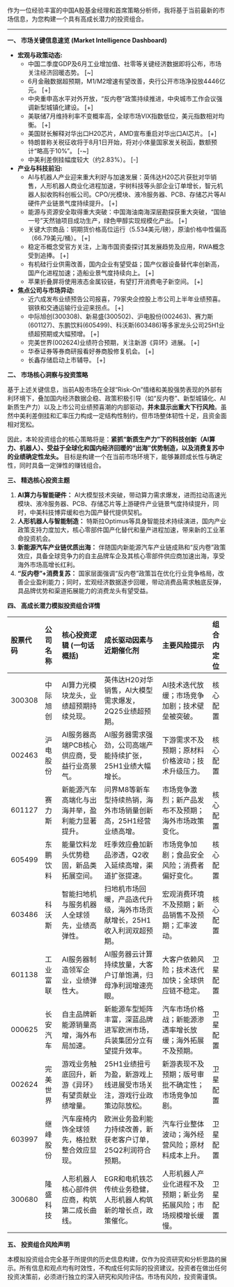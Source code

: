 作为一位经验丰富的中国A股基金经理和首席策略分析师，我将基于当前最新的市场信息，为您构建一个具有高成长潜力的投资组合。

---

**一、 市场关键信息速览 (Market Intelligence Dashboard)**

*   **宏观与政策动态:**
    *   中国二季度GDP及6月工业增加值、社零等关键经济数据即将公布，市场关注经济回暖态势。 [~]
    *   6月金融数据超预期，M1/M2增速有望改善，央行公开市场净投放4446亿元。 [+]
    *   中央重申高水平对外开放，“反内卷”政策持续推进，中央城市工作会议强调新型城镇化建设。 [+]
    *   美联储7月维持利率不变概率高，全球市场VIX指数低位，美元指数相对均衡。 [+]
    *   美国财长解释对华出口H20芯片，AMD宣布重启对华出口AI芯片。 [+]
    *   特朗普称关税征收将于8月1日开始，将对小体量国家发关税函，数额预计“略高于10%”。 [-~]
    *   中美利差倒挂幅度较大（约2.83%）。 [-]
*   **产业与科技前沿:**
    *   AI与机器人产业迎来重大利好与加速发展：英伟达H20芯片获批对华销售，人形机器人商业化进程加速，宇树科技等头部企业订单增长，智元机器人拟收购科创板公司。CPO/光模块、液冷服务器、PCB、存储芯片等AI硬件产业链景气度持续提升。 [+]
    *   能源与资源安全取得重大突破：中国海油南海深层勘探获重大突破，“国铀一号”天然铀项目成功生产，绿色甲醇实现规模化产出。 [+]
    *   关键大宗商品：铜期货价格高位运行（5.534美元/磅），原油价格中性偏高（66.79美元/桶）。 [+]
    *   稳定币概念受官方关注，上海市国资委探讨其发展趋势及应用，RWA概念受到追捧。 [+]
    *   有机硅行业供需改善，国内企业有望受益；国产仪器设备替代率创新高，国产化进程加速；造船业景气度持续向上。 [+]
    *   苹果折叠屏将使用液态金属铰链，有望打开消费电子新空间。 [+]
*   **焦点公司与市场异动:**
    *   近六成发布业绩预告公司报喜，79家央企控股上市公司上半年业绩预喜。钢铁和交通运输行业迎来拐点。 [+]
    *   中际旭创(300308)、新易盛(300502)、沪电股份(002463)、赛力斯(601127)、东鹏饮料(605499)、科沃斯(603486)等多家龙头公司25H1业绩超预期或大幅预增。 [+]
    *   完美世界(002624)业绩符合预期，关注新游《异环》进展。 [+]
    *   华泰证券等券商研报看好券商股修复机会。 [+]
    *   长鑫存储启动上市辅导。 [+]

**二、 市场核心洞察与投资策略**

基于上述关键信息，当前A股市场在全球“Risk-On”情绪和美股强势表现的外部有利环境下，叠加国内经济数据企稳、政策积极引导（如“反内卷”、新型城镇化、AI新质生产力）以及上市公司业绩预喜潮的内部驱动，**并未显示出重大下行风险**。虽然中美利差倒挂和汇率压力构成一定结构性制约，但市场整体韧性十足，且资金面相对宽松。

因此，本轮投资组合的核心策略将是：**紧抓“新质生产力”下的科技创新（AI算力、机器人）、受益于全球化和国内经济回暖的“出海”优势制造，以及消费复苏中的业绩确定性龙头。** 目标是构建一个在当前市场环境下，能够兼顾成长性与确定性，同时具备一定弹性的赚钱组合。

**三、 精选核心投资主题**

1.  **AI算力与智能硬件：** AI大模型技术突破，带动算力需求爆发，进而拉动高速光模块、液冷服务器、PCB、存储芯片等上游硬件产业链景气度持续提升，同时，中美科技博弈缓和也为国产替代提供契机。
2.  **人形机器人与智能制造：** 特斯拉Optimus等具身智能技术持续演进，国内产业政策支持力度加大，核心零部件国产化替代和量产进程加速，带来新的工业革命投资机会。
3.  **新能源汽车产业链优质出海：** 伴随国内新能源汽车产业链成熟和“反内卷”政策效应，具备全球竞争力的自主品牌车企及其核心零部件供应商加速出海，享受海外市场高增长红利。
4.  **“反内卷”+消费复苏：** 国家层面强调“反内卷”政策旨在优化行业竞争格局，改善企业盈利能力；同时，宏观经济数据逐步回暖，带动消费品需求触底反弹，具品牌优势和渠道拓展能力的消费龙头有望受益。

**四、 高成长潜力模拟投资组合详情**

| 股票代码 | 公司名称   | 核心投资逻辑 (一句话概括)                  | 成长驱动因素与近期催化剂                      | 主要风险提示                                     | 组合内定位 |
| :------- | :--------- | :------------------------------------------- | :-------------------------------------------- | :----------------------------------------------- | :--------- |
| 300308   | 中际旭创   | AI算力光模块龙头，业绩超预期持续兑现。     | 英伟达H20对华销售，AI大模型需求爆发，2Q25业绩超预期。 | AI技术迭代放缓；市场竞争加剧；技术壁垒被突破。 | 核心配置   |
| 002463   | 沪电股份   | AI服务器高端PCB核心供应商，受益行业高景气。 | AI服务器需求强劲，公司高端产能持续扩张，25H1业绩大幅增长。 | 下游需求不及预期；原材料价格波动；技术升级压力。 | 核心配置   |
| 601127   | 赛力斯     | 新能源汽车高端化与出海并举，盈利能力显著提升。 | 问界M8等新车型持续热销，海外市场销量创新高，25H1经营业绩高增。 | 市场竞争激烈；新产品发布不及预期；海外市场政策变化。 | 核心配置   |
| 605499   | 东鹏饮料   | 能量饮料龙头优势稳固，新品类拓展空间。     | 旺季效应叠加新品渗透，Q2收入延续高增，渠道扩张提速。 | 市场竞争加剧；食品安全风险；消费者偏好变化。   | 核心配置   |
| 603486   | 科沃斯     | 智能扫地机与服务机器人全球领先，业绩高弹性。 | 扫地机市场回暖，产品迭代升级，海外市场贡献增长，25H1收入利润双超预期。 | 宏观消费环境不及预期；新品销售不及预期；汇率波动。 | 核心配置   |
| 601138   | 工业富联   | AI服务器制造领军企业，业绩弹性大。         | AI服务器云计算持续放量，大客户订单饱满，归母净利润增速亮眼。 | 大客户依赖风险；技术迭代加快；全球供应链不稳定。 | 卫星配置   |
| 000625   | 长安汽车   | 自主品牌新能源销量高增，海外布局加速。     | 新能源车型矩阵丰富，深蓝品牌进军欧洲市场，兵装集团分立有望提升效率。 | 汽车市场价格战；新能源渗透率增长放缓；海外拓展不及预期。 | 卫星配置   |
| 002624   | 完美世界   | 游戏业务触底回升，新游《异环》有望贡献业绩增量。 | 25H1业绩扭亏为盈，新游戏上线进展受市场关注，游戏行业政策边际放松。 | 新游表现不及预期；版号审批不确定性；市场竞争加剧。 | 卫星配置   |
| 603997   | 继峰股份   | 汽车座椅内饰全球领先，格拉默整合效应显现。 | 欧洲业务盈利能力持续改善，新获老客户订单，25Q2利润符合预期。 | 汽车行业整体波动；海外经营风险；原材料成本上升。 | 卫星配置   |
| 300680   | 隆盛科技   | 人形机器人核心部件供应商，构筑第二成长曲线。 | EGR和电机铁芯传统业务稳健，人形机器人构筑新的增长点，政策催化。 | 人形机器人产业化进程不及预期；新业务拓展风险；市场规模增长缓慢。 | 卫星配置   |

**五、 投资组合风险声明**

本模拟投资组合完全基于所提供的历史信息构建，仅作为投资研究和分析思路的展示。所有信息和观点均有时效性，不构成任何实际的投资建议。投资者在做出任何投资决策前，必须进行独立的深入研究和风险评估。市场有风险，投资需谨慎。